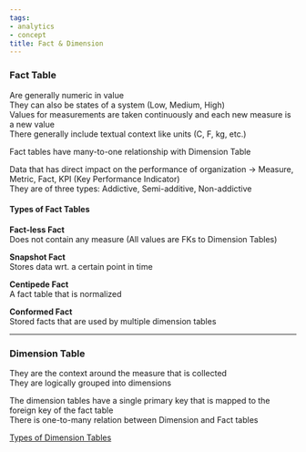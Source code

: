 ```yaml
---
tags:
- analytics
- concept
title: Fact & Dimension
---
```


### Fact Table

Are generally numeric in value  
They can also be states of a system (Low, Medium, High)  
Values for measurements are taken continuously and each new measure is a new value  
There generally include textual context like units (C, F, kg, etc.)

Fact tables have many-to-one relationship with Dimension Table

Data that has direct impact on the performance of organization -> Measure, Metric, Fact, KPI (Key Performance Indicator)  
They are of three types: Addictive, Semi-additive, Non-addictive

#### Types of Fact Tables

**Fact-less Fact**  
Does not contain any measure (All values are FKs to Dimension Tables)

**Snapshot Fact**  
Stores data wrt. a certain point in time

**Centipede Fact**  
A fact table that is normalized

**Conformed Fact**  
Stored facts that are used by multiple dimension tables

---

### Dimension Table

They are the context around the measure that is collected  
They are logically grouped into dimensions

The dimension tables have a single primary key that is mapped to the foreign key of the fact table  
There is one-to-many relation between Dimension and Fact tables 

[Types of Dimension Tables](types-of-dimension-tables.md)